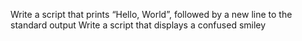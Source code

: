 Write a script that prints “Hello, World”, followed by a new line to the standard output
Write a script that displays a confused smiley 
